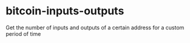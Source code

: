 # bitcoin-inputs-outputs
Get the number of inputs and outputs of a certain address for a custom period of time
